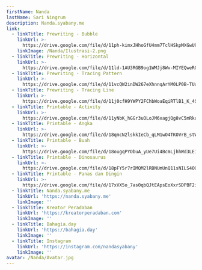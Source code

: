 ```yaml
---
firstName: Nanda
lastName: Sari Ningrum
description: Nanda.syabany.me
link:
  - linkTitle: Prewriting - Bubble
    linkUrl: >-
      https://drive.google.com/file/d/11ph-kimxJHhoGfU4mm7TclHSkpMXGwU9/view?usp=sharing
    linkImage: /Nanda/Ilustrasi-2.png
  - linkTitle: Prewriting - Horizontal
    linkUrl: >-
      https://drive.google.com/file/d/11ld-1AU3RGB9og1WMJj8Wv-MIYEQweR0/view?usp=sharing
  - linkTitle: Prewriting - Tracing Pattern
    linkUrl: >-
      https://drive.google.com/file/d/11vcQW2inDW267eXhnnqArYM0LP0B-TUu/view?usp=sharing
  - linkTitle: Prewriting - Tracing Line
    linkUrl: >-
      https://drive.google.com/file/d/11j0cfH9YWPY2FChbWoaEqiRTlB1_K_4S/view?usp=sharing
  - linkTitle: Printable - Activity
    linkUrl: >-
      https://drive.google.com/file/d/11yNbK_hGGr3uOLoJM6xagjQg8vC5mRku/view?usp=sharing
  - linkTitle: Printable - Angka
    linkUrl: >-
      https://drive.google.com/file/d/18qmcN2lskkIeCb_qLM1wO4TKOVrB_stW/view?usp=sharing
  - linkTitle: Printable - Buah
    linkUrl: >-
      https://drive.google.com/file/d/18ougqPYObuA_yUe7Ui4BcmLjhhWd3LE1/view?usp=sharing
  - linkTitle: Printable - Dinosaurus
    linkUrl: >-
      https://drive.google.com/file/d/18pFY5r7rIMQM2lRBNUmUnQ11sNILS4OQ/view?usp=sharing
  - linkTitle: Printable - Panas dan Dingin
    linkUrl: >-
      https://drive.google.com/file/d/17xVX5o_7as0qbQJtEApsEoXxrSDPBF2i/view?usp=sharing
  - linkTitle: Nanda.syabany.me
    linkUrl: 'https://nanda.syabany.me'
    linkImage: ''
  - linkTitle: Kreator Peradaban
    linkUrl: 'https://kreatorperadaban.com'
    linkImage: ''
  - linkTitle: Bahagia.day
    linkUrl: 'https://bahagia.day'
    linkImage: ''
  - linkTitle: Instagram
    linkUrl: 'https://instagram.com/nandasyabany'
    linkImage: ''
avatar: /Nanda/Avatar.jpg
---
```

















































